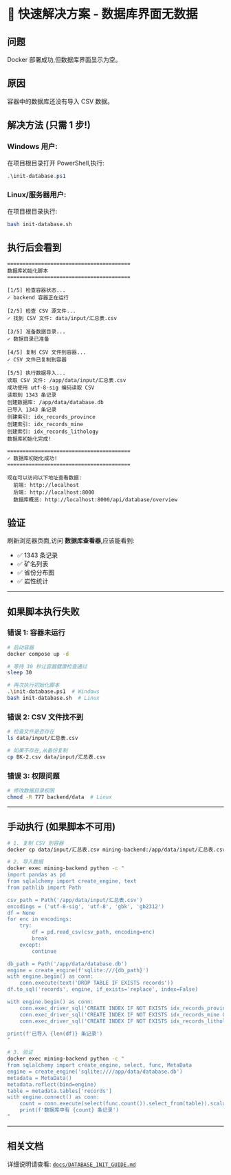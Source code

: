 # 🚀 快速解决方案 - 数据库界面无数据

## 问题
Docker 部署成功,但数据库界面显示为空。

## 原因
容器中的数据库还没有导入 CSV 数据。

## 解决方法 (只需 1 步!)

### Windows 用户:
在项目根目录打开 PowerShell,执行:

```powershell
.\init-database.ps1
```

### Linux/服务器用户:
在项目根目录执行:

```bash
bash init-database.sh
```

## 执行后会看到

```
========================================
数据库初始化脚本
========================================

[1/5] 检查容器状态...
✓ backend 容器正在运行

[2/5] 检查 CSV 源文件...
✓ 找到 CSV 文件: data/input/汇总表.csv

[3/5] 准备数据目录...
✓ 数据目录已准备

[4/5] 复制 CSV 文件到容器...
✓ CSV 文件已复制到容器

[5/5] 执行数据导入...
读取 CSV 文件: /app/data/input/汇总表.csv
成功使用 utf-8-sig 编码读取 CSV
读取到 1343 条记录
创建数据库: /app/data/database.db
已导入 1343 条记录
创建索引: idx_records_province
创建索引: idx_records_mine
创建索引: idx_records_lithology
数据库初始化完成!

========================================
✓ 数据库初始化成功!
========================================

现在可以访问以下地址查看数据:
  前端: http://localhost
  后端: http://localhost:8000
  数据库概览: http://localhost:8000/api/database/overview
```

## 验证

刷新浏览器页面,访问 **数据库查看器**,应该能看到:
- ✅ 1343 条记录
- ✅ 矿名列表
- ✅ 省份分布图
- ✅ 岩性统计

---

## 如果脚本执行失败

### 错误 1: 容器未运行
```bash
# 启动容器
docker compose up -d

# 等待 30 秒让容器健康检查通过
sleep 30

# 再次执行初始化脚本
.\init-database.ps1  # Windows
bash init-database.sh  # Linux
```

### 错误 2: CSV 文件找不到
```bash
# 检查文件是否存在
ls data/input/汇总表.csv

# 如果不存在,从备份复制
cp BK-2.csv data/input/汇总表.csv
```

### 错误 3: 权限问题
```bash
# 修改数据目录权限
chmod -R 777 backend/data  # Linux
```

---

## 手动执行 (如果脚本不可用)

```bash
# 1. 复制 CSV 到容器
docker cp data/input/汇总表.csv mining-backend:/app/data/input/汇总表.csv

# 2. 导入数据
docker exec mining-backend python -c "
import pandas as pd
from sqlalchemy import create_engine, text
from pathlib import Path

csv_path = Path('/app/data/input/汇总表.csv')
encodings = ('utf-8-sig', 'utf-8', 'gbk', 'gb2312')
df = None
for enc in encodings:
    try:
        df = pd.read_csv(csv_path, encoding=enc)
        break
    except:
        continue

db_path = Path('/app/data/database.db')
engine = create_engine(f'sqlite:///{db_path}')
with engine.begin() as conn:
    conn.execute(text('DROP TABLE IF EXISTS records'))
df.to_sql('records', engine, if_exists='replace', index=False)

with engine.begin() as conn:
    conn.exec_driver_sql('CREATE INDEX IF NOT EXISTS idx_records_province ON records (\"份\")')
    conn.exec_driver_sql('CREATE INDEX IF NOT EXISTS idx_records_mine ON records (\"矿名\")')
    conn.exec_driver_sql('CREATE INDEX IF NOT EXISTS idx_records_lithology ON records (\"岩性\")')

print(f'已导入 {len(df)} 条记录')
"

# 3. 验证
docker exec mining-backend python -c "
from sqlalchemy import create_engine, select, func, MetaData
engine = create_engine('sqlite:////app/data/database.db')
metadata = MetaData()
metadata.reflect(bind=engine)
table = metadata.tables['records']
with engine.connect() as conn:
    count = conn.execute(select(func.count()).select_from(table)).scalar()
    print(f'数据库中有 {count} 条记录')
"
```

---

## 相关文档

详细说明请查看: [`docs/DATABASE_INIT_GUIDE.md`](./docs/DATABASE_INIT_GUIDE.md)
